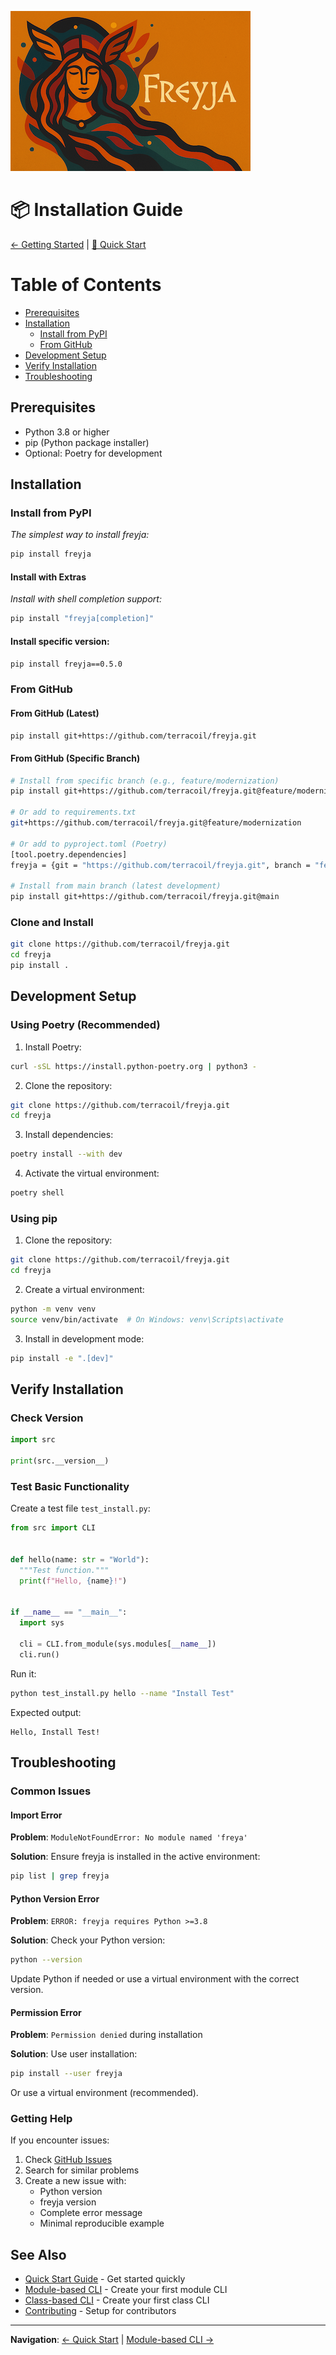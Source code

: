 ![Freyja Thumb](https://github.com/terracoil/freyja/blob/main/freyja-thumb.png)

# 📦 Installation Guide

[← Getting Started](README.md) | [🚀 Quick Start](quick-start.md)

# Table of Contents
- [Prerequisites](#prerequisites)
- [Installation](#installation)
  - [Install from PyPI](#install-from-pypi)
  - [From GitHub](#from-github)
- [Development Setup](#development-setup)
- [Verify Installation](#verify-installation)
- [Troubleshooting](#troubleshooting)

## Prerequisites

- Python 3.8 or higher
- pip (Python package installer)
- Optional: Poetry for development

## Installation

### Install from PyPI
_The simplest way to install freyja:_
```bash
pip install freyja
```

#### Install with Extras
_Install with shell completion support:_

```bash
pip install "freyja[completion]"
```

#### Install specific version:

```bash
pip install freyja==0.5.0
```

### From GitHub

#### From GitHub (Latest)

```bash
pip install git+https://github.com/terracoil/freyja.git
```

#### From GitHub (Specific Branch)

```bash
# Install from specific branch (e.g., feature/modernization)
pip install git+https://github.com/terracoil/freyja.git@feature/modernization

# Or add to requirements.txt
git+https://github.com/terracoil/freyja.git@feature/modernization

# Or add to pyproject.toml (Poetry)
[tool.poetry.dependencies]
freyja = {git = "https://github.com/terracoil/freyja.git", branch = "feature/modernization"}

# Install from main branch (latest development)
pip install git+https://github.com/terracoil/freyja.git@main
```

### Clone and Install

```bash
git clone https://github.com/terracoil/freyja.git
cd freyja
pip install .
```

## Development Setup

### Using Poetry (Recommended)

1. Install Poetry:
```bash
curl -sSL https://install.python-poetry.org | python3 -
```

2. Clone the repository:
```bash
git clone https://github.com/terracoil/freyja.git
cd freyja
```

3. Install dependencies:
```bash
poetry install --with dev
```

4. Activate the virtual environment:
```bash
poetry shell
```

### Using pip

1. Clone the repository:
```bash
git clone https://github.com/terracoil/freyja.git
cd freyja
```

2. Create a virtual environment:
```bash
python -m venv venv
source venv/bin/activate  # On Windows: venv\Scripts\activate
```

3. Install in development mode:
```bash
pip install -e ".[dev]"
```

## Verify Installation

### Check Version

```python
import src

print(src.__version__)
```

### Test Basic Functionality

Create a test file `test_install.py`:

```python
from src import CLI


def hello(name: str = "World"):
  """Test function."""
  print(f"Hello, {name}!")


if __name__ == "__main__":
  import sys

  cli = CLI.from_module(sys.modules[__name__])
  cli.run()
```

Run it:

```bash
python test_install.py hello --name "Install Test"
```

Expected output:
```
Hello, Install Test!
```

## Troubleshooting

### Common Issues

#### Import Error

**Problem**: `ModuleNotFoundError: No module named 'freya'`

**Solution**: Ensure freyja is installed in the active environment:
```bash
pip list | grep freyja
```

#### Python Version Error

**Problem**: `ERROR: freyja requires Python >=3.8`

**Solution**: Check your Python version:
```bash
python --version
```

Update Python if needed or use a virtual environment with the correct version.

#### Permission Error

**Problem**: `Permission denied` during installation

**Solution**: Use user installation:
```bash
pip install --user freyja
```

Or use a virtual environment (recommended).

### Getting Help

If you encounter issues:

1. Check [GitHub Issues](https://github.com/terracoil/freyja/issues)
2. Search for similar problems
3. Create a new issue with:
   - Python version
   - freyja version
   - Complete error message
   - Minimal reproducible example

## See Also

- [Quick Start Guide](quick-start.md) - Get started quickly
- [Module-based CLI](module-cli.md) - Create your first module CLI
- [Class-based CLI](class-cli.md) - Create your first class CLI
- [Contributing](../development/contributing.md) - Setup for contributors

---
**Navigation**: [← Quick Start](quick-start.md) | [Module-based CLI →](module-cli.md)
